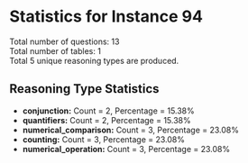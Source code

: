 # Statistics for Instance 94<br/>
Total number of questions: 13<br/>
Total number of tables: 1<br/>
Total 5 unique reasoning types are produced.<br/>
## Reasoning Type Statistics<br/>
- **conjunction:** Count = 2, Percentage = 15.38%<br/>
- **quantifiers:** Count = 2, Percentage = 15.38%<br/>
- **numerical_comparison:** Count = 3, Percentage = 23.08%<br/>
- **counting:** Count = 3, Percentage = 23.08%<br/>
- **numerical_operation:** Count = 3, Percentage = 23.08%<br/>
